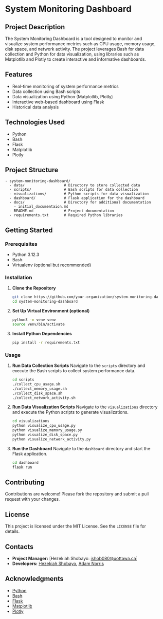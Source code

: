 # System Monitoring Dashboard

## Project Description
The System Monitoring Dashboard is a tool designed to monitor and visualize system performance metrics such as CPU usage, memory usage, disk space, and network activity. The project leverages Bash for data collection and Python for data visualization, using libraries such as Matplotlib and Plotly to create interactive and informative dashboards.

## Features
- Real-time monitoring of system performance metrics
- Data collection using Bash scripts
- Data visualization using Python (Matplotlib, Plotly)
- Interactive web-based dashboard using Flask
- Historical data analysis

## Technologies Used
- Python
- Bash
- Flask
- Matplotlib
- Plotly

## Project Structure
```
- system-monitoring-dashboard/
  - data/                  # Directory to store collected data
  - scripts/               # Bash scripts for data collection
  - visualizations/        # Python scripts for data visualization
  - dashboard/             # Flask application for the dashboard
  - docs/                  # Directory for additional documentation
    - initial_documentaion.md
  - README.md              # Project documentation
  - requirements.txt       # Required Python libraries
```

## Getting Started
### Prerequisites
- Python 3.12.3
- Bash
- Virtualenv (optional but recommended)

### Installation
1. **Clone the Repository**
   ```bash
   git clone https://github.com/your-organization/system-monitoring-dashboard.git
   cd system-monitoring-dashboard
   ```

2. **Set Up Virtual Environment (optional)**
   ```bash
   python3 -m venv venv
   source venv/bin/activate
   ```

3. **Install Python Dependencies**
   ```bash
   pip install -r requirements.txt
   ```

### Usage
1. **Run Data Collection Scripts**
   Navigate to the `scripts` directory and execute the Bash scripts to collect system performance data.
   ```bash
   cd scripts
   ./collect_cpu_usage.sh
   ./collect_memory_usage.sh
   ./collect_disk_space.sh
   ./collect_network_activity.sh
   ```

2. **Run Data Visualization Scripts**
   Navigate to the `visualizations` directory and execute the Python scripts to generate visualizations.
   ```bash
   cd visualizations
   python visualize_cpu_usage.py
   python visualize_memory_usage.py
   python visualize_disk_space.py
   python visualize_network_activity.py
   ```

3. **Run the Dashboard**
   Navigate to the `dashboard` directory and start the Flask application.
   ```bash
   cd dashboard
   flask run
   ```

## Contributing
Contributions are welcome! Please fork the repository and submit a pull request with your changes.

## License
This project is licensed under the MIT License. See the `LICENSE` file for details.

## Contacts
- **Project Manager:** [Hezekiah Shobayo: ishob080@uottawa.ca]
- **Developers:** [Hezekiah Shobayo](https://www.linkedin.com/in/hezekiah-shobayo/), [Adam Norris](anorr029@uottawa.ca)


  
## Acknowledgments
- [Python](https://www.python.org/)
- [Bash](https://www.gnu.org/software/bash/)
- [Flask](https://flask.palletsprojects.com/)
- [Matplotlib](https://matplotlib.org/)
- [Plotly](https://plotly.com/)

